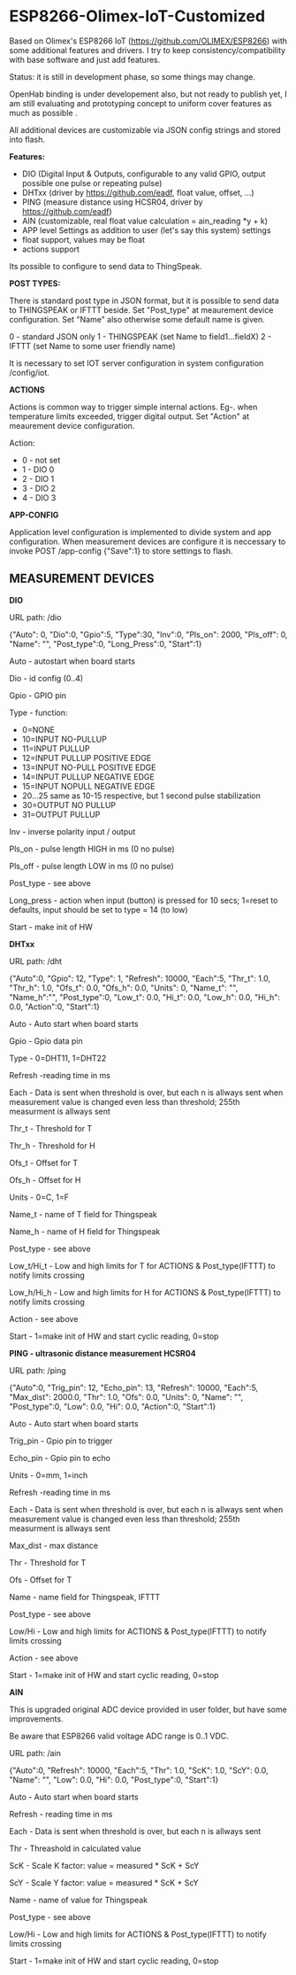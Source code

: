 # ESP8266-Olimex-IoT-Customized

Based on Olimex's ESP8266 IoT (https://github.com/OLIMEX/ESP8266) with some additional features and drivers.
I try to keep consistency/compatibility with base software and just add features.

Status: it is still in development phase, so some things may change.

OpenHab binding is under developement also, but not ready to publish yet, I am still evaluating and prototyping concept to uniform cover features as much as possible .

All additional devices are customizable via JSON config strings and stored into flash.

**Features:**

- DIO (Digital Input & Outputs, configurable to any valid GPIO, output possible one pulse or repeating pulse)
- DHTxx (driver by https://github.com/eadf, float value, offset, ...)
- PING (measure distance using HCSR04, driver by https://github.com/eadf)
- AIN (customizable, real float value calculation = ain_reading *y + k)
- APP level Settings as addition to user (let's say this system) settings
- float support, values may be float
- actions support

Its possible to configure to send data to ThingSpeak.

**POST TYPES:**

There is standard post type in JSON format, but it is possible to send data to THINGSPEAK or IFTTT beside. Set "Post_type" at meaurement device configuration. Set "Name" also otherwise some default name is given.

0 - standard JSON only
1 - THINGSPEAK (set Name to field1...fieldX)
2 - IFTTT (set Name to some user friendly name)

It is necessary to set IOT server configuration in system configuration /config/iot.

**ACTIONS**

Actions is common way to trigger simple internal actions. Eg-. when temperature limits exceeded, trigger digital output. Set "Action" at meaurement device configuration.

Action:

- 0 - not set
- 1 - DIO 0
- 2 - DIO 1
- 3 - DIO 2
- 4 - DIO 3

**APP-CONFIG**

Application level configuration is implemented to divide system and app configuration.
When measurement devices are configure it is neccessary to invoke POST /app-config {"Save":1} to store settings to flash.


## MEASUREMENT DEVICES ##

**DIO**

URL path: /dio

{"Auto": 0, "Dio":0, "Gpio":5, "Type":30, "Inv":0, "Pls\_on": 2000, "Pls\_off": 0, "Name": "<name>", "Post_type":0, "Long_Press":0, "Start":1}

Auto - autostart when board starts

Dio - id config (0..4)

Gpio - GPIO pin

Type - function:

- 0=NONE
- 10=INPUT NO-PULLUP
- 11=INPUT PULLUP
- 12=INPUT PULLUP POSITIVE EDGE
- 13=INPUT NO-PULL POSITIVE EDGE
- 14=INPUT PULLUP NEGATIVE EDGE
- 15=INPUT NOPULL NEGATIVE EDGE
- 20...25 same as 10-15 respective, but 1 second pulse stabilization
- 30=OUTPUT NO PULLUP
- 31=OUTPUT PULLUP

Inv - inverse polarity input / output

Pls\_on - pulse length HIGH in ms (0 no pulse)

Pls_off - pulse length LOW in ms (0 no pulse)

Post_type - see above

Long_press - action when input (button) is pressed for 10 secs; 1=reset to defaults, input should be set to type = 14 (to low)

Start - make init of HW


**DHTxx**

URL path: /dht

{"Auto":0, "Gpio": 12, "Type": 1, "Refresh": 10000, "Each":5, "Thr_t": 1.0, "Thr_h": 1.0, "Ofs_t": 0.0, "Ofs_h": 0.0, "Units": 0, "Name\_t": "<name>", "Name\_h":"<name>", "Post_type":0, "Low_t": 0.0, "Hi_t": 0.0, "Low_h": 0.0, "Hi_h": 0.0, "Action":0, "Start":1}

Auto - Auto start when board starts

Gpio - Gpio data pin

Type - 0=DHT11, 1=DHT22

Refresh  -reading time in ms

Each - Data is sent when threshold is over, but each n is allways sent when measurement value is changed even less than threshold; 255th measurment is allways sent

Thr_t - Threshold for T

Thr_h - Threshold for H

Ofs_t - Offset for T

Ofs_h - Offset for H

Units - 0=C, 1=F

Name_t - name of T field for Thingspeak

Name_h - name of H field for Thingspeak

Post_type - see above

Low_t/Hi_t - Low and high limits for T for ACTIONS & Post_type(IFTTT) to notify limits crossing

Low_h/Hi_h - Low and high limits for H for ACTIONS & Post_type(IFTTT) to notify limits crossing

Action - see above

Start - 1=make init of HW and start cyclic reading, 0=stop


**PING - ultrasonic distance measurement HCSR04**

URL path: /ping

{"Auto":0, "Trig_pin": 12, "Echo_pin": 13, "Refresh": 10000, "Each":5, "Max_dist": 2000.0, "Thr": 1.0, "Ofs": 0.0, "Units": 0, "Name": "<name>", "Post_type":0, "Low": 0.0, "Hi": 0.0, "Action":0, "Start":1}

Auto - Auto start when board starts

Trig_pin - Gpio pin to trigger

Echo_pin - Gpio pin to echo

Units - 0=mm, 1=inch

Refresh  -reading time in ms

Each - Data is sent when threshold is over, but each n is allways sent when measurement value is changed even less than threshold; 255th measurment is allways sent

Max_dist - max distance

Thr - Threshold for T

Ofs - Offset for T

Name - name field for Thingspeak, IFTTT

Post_type - see above

Low/Hi - Low and high limits for ACTIONS & Post_type(IFTTT) to notify limits crossing

Action - see above

Start - 1=make init of HW and start cyclic reading, 0=stop



**AIN**

This is upgraded original ADC device provided in user folder, but have some improvements.

Be aware that ESP8266 valid voltage ADC range is 0..1 VDC.

URL path: /ain

{"Auto":0, "Refresh": 10000, "Each":5, "Thr": 1.0, "ScK": 1.0, "ScY": 0.0, "Name": "<name>", "Low": 0.0, "Hi": 0.0, "Post_type":0, "Start":1}

Auto - Auto start when board starts

Refresh - reading time in ms

Each - Data is sent when threshold is over, but each n is allways sent 

Thr - Threashold in calculated value

ScK - Scale K factor: value = measured * ScK + ScY

ScY - Scale Y factor: value = measured * ScK + ScY

Name - name of value for Thingspeak

Post_type - see above

Low/Hi - Low and high limits for ACTIONS & Post_type(IFTTT) to notify limits crossing

Start - 1=make init of HW and start cyclic reading, 0=stop
